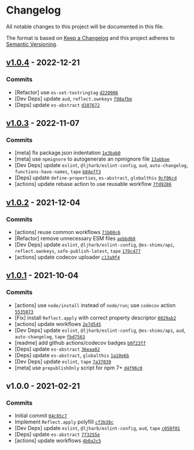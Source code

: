 # Changelog

All notable changes to this project will be documented in this file.

The format is based on [Keep a Changelog](https://keepachangelog.com/en/1.0.0/)
and this project adheres to [Semantic Versioning](https://semver.org/spec/v2.0.0.html).

## [v1.0.4](https://github.com/es-shims/Reflect.apply/compare/v1.0.3...v1.0.4) - 2022-12-21

### Commits

- [Refactor] use `es-set-tostringtag` [`d220986`](https://github.com/es-shims/Reflect.apply/commit/d22098658cfbc9366c57201a9bb848fc4b5da36e)
- [Dev Deps] update `aud`, `reflect.ownkeys` [`f98afbe`](https://github.com/es-shims/Reflect.apply/commit/f98afbeed616784a36210b186e7bc913bb373c97)
- [Deps] update `es-abstract` [`d107672`](https://github.com/es-shims/Reflect.apply/commit/d1076729f601a4c1c6eb704df1c22b1143bf6eca)

## [v1.0.3](https://github.com/es-shims/Reflect.apply/compare/v1.0.2...v1.0.3) - 2022-11-07

### Commits

- [meta] fix package.json indentation [`1e3bab0`](https://github.com/es-shims/Reflect.apply/commit/1e3bab021a23b11a347f690ec92c15aefd6164f2)
- [meta] use `npmignore` to autogenerate an npmignore file [`13abbae`](https://github.com/es-shims/Reflect.apply/commit/13abbae3ee2c22a9dd52233e9f80f7a6bff5d399)
- [Dev Deps] update `eslint`, `@ljharb/eslint-config`, `aud`, `auto-changelog`, `functions-have-names`, `tape` [`b84eff3`](https://github.com/es-shims/Reflect.apply/commit/b84eff3c70210de953655947365460abce8284d0)
- [Deps] update `define-properties`, `es-abstract`, `globalthis` [`9cf06cd`](https://github.com/es-shims/Reflect.apply/commit/9cf06cd1d732ed02fd913b045e621c043bbfcda1)
- [actions] update rebase action to use reusable workflow [`7fd9286`](https://github.com/es-shims/Reflect.apply/commit/7fd92860376f6d301bb1e52abb9e1f614c61846a)

## [v1.0.2](https://github.com/es-shims/Reflect.apply/compare/v1.0.1...v1.0.2) - 2021-12-04

### Commits

- [actions] reuse common workflows [`71b00c6`](https://github.com/es-shims/Reflect.apply/commit/71b00c6398b21764a28877b8d8e140a0052a5129)
- [Refactor] remove unnecessary ESM files [`aebbd68`](https://github.com/es-shims/Reflect.apply/commit/aebbd680828c4689608b43a779112c27c0ea365e)
- [Dev Deps] update `eslint`, `@ljharb/eslint-config`, `@es-shims/api`, `reflect.ownkeys`, `safe-publish-latest`, `tape` [`170c477`](https://github.com/es-shims/Reflect.apply/commit/170c477c83dad309c7ee844d5eadbf9f9ca13fd5)
- [actions] update codecov uploader [`c13a9f4`](https://github.com/es-shims/Reflect.apply/commit/c13a9f45866a0eb2cab710c7dcaddc088988b8b4)

## [v1.0.1](https://github.com/es-shims/Reflect.apply/compare/v1.0.0...v1.0.1) - 2021-10-04

### Commits

- [actions] use `node/install` instead of `node/run`; use `codecov` action [`5535073`](https://github.com/es-shims/Reflect.apply/commit/5535073086e278ceadc72919f548528520fd88f9)
- [Fix] install `Reflect.apply` with correct property descriptor [`0829ab2`](https://github.com/es-shims/Reflect.apply/commit/0829ab23a0a8efe4332a4b599dd9a3066617e6ad)
- [actions] update workflows [`2e7d545`](https://github.com/es-shims/Reflect.apply/commit/2e7d545aeaa121eeeaca8beea2aac1dd48093189)
- [Dev Deps] update `eslint`, `@ljharb/eslint-config`, `@es-shims/api`, `aud`, `auto-changelog`, `tape` [`fbd7563`](https://github.com/es-shims/Reflect.apply/commit/fbd7563db6d4d34d0ea07690b3dd8e5870001292)
- [readme] add github actions/codecov badges [`b0f23ff`](https://github.com/es-shims/Reflect.apply/commit/b0f23ff2bd4cc6846206d2f4ef6d231520ea9233)
- [Deps] update `es-abstract` [`36eaa02`](https://github.com/es-shims/Reflect.apply/commit/36eaa021f0c4257da7acb29eea7e67865b3b7682)
- [Deps] update `es-abstract`, `globalthis` [`1a10e6b`](https://github.com/es-shims/Reflect.apply/commit/1a10e6bdd5f703cd2c8851b6e0104b8ebb8e7195)
- [Dev Deps] update `eslint`, `tape` [`7a37039`](https://github.com/es-shims/Reflect.apply/commit/7a37039fa0ee84daebe423bb6822d98fc796dc2e)
- [meta] use `prepublishOnly` script for npm 7+ [`d4f96c0`](https://github.com/es-shims/Reflect.apply/commit/d4f96c03ef64f6c3fb4a7e4a3b39ebe398da5703)

## v1.0.0 - 2021-02-21

### Commits

- Initial commit [`04c85c7`](https://github.com/es-shims/Reflect.apply/commit/04c85c72023cee1673839d9fb7cd7f1c43cbac2e)
- Implement `Reflect.apply` polyfill [`cf3b38c`](https://github.com/es-shims/Reflect.apply/commit/cf3b38cd58705f3a8e63d42de55680075e21dde3)
- [Dev Deps] update `eslint`, `@ljharb/eslint-config`, `aud`, `tape` [`c050f01`](https://github.com/es-shims/Reflect.apply/commit/c050f0176a24e1c358c552ec6b3ce56f381cac1f)
- [Deps] update `es-abstract` [`773255e`](https://github.com/es-shims/Reflect.apply/commit/773255e7c1661c0dff03263a53d42ec36eb28b59)
- [actions] update workflows [`4b0a2c5`](https://github.com/es-shims/Reflect.apply/commit/4b0a2c5fbe8392a54a8ec95bc6c5e33662975dbb)
